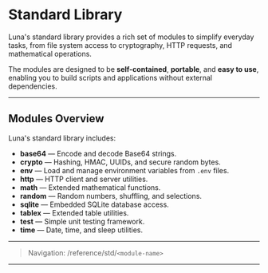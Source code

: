 # Standard Library

Luna's standard library provides a rich set of modules to simplify everyday tasks, from file system access to cryptography, HTTP requests, and mathematical operations.

The modules are designed to be **self-contained**, **portable**, and **easy to use**, enabling you to build scripts and applications without external dependencies.

---

## Modules Overview

Luna's standard library includes:

- **base64** — Encode and decode Base64 strings.
- **crypto** — Hashing, HMAC, UUIDs, and secure random bytes.
- **env** — Load and manage environment variables from `.env` files.
- **http** — HTTP client and server utilities.
- **math** — Extended mathematical functions.
- **random** — Random numbers, shuffling, and selections.
- **sqlite** — Embedded SQLite database access.
- **tablex** — Extended table utilities.
- **test** — Simple unit testing framework.
- **time** — Date, time, and sleep utilities.

---

> Navigation: /reference/std/`<module-name>`

---
